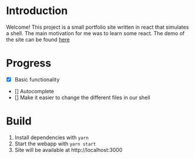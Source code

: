 # Introduction
Welcome! This project is a small portfolio site written in react that simulates a shell.
The main motivation for me was to learn some react.
The demo of the site can be found [here](https://edincitaku.netlify.com/)

# Progress

- [x] Basic functionality 
- [] Autocomplete
- [] Make it easier to change the different files in our shell

# Build
1. Install dependencies with ```yarn```
2. Start the webapp with ```yarn start```
3. Site will be available at http://localhost:3000

